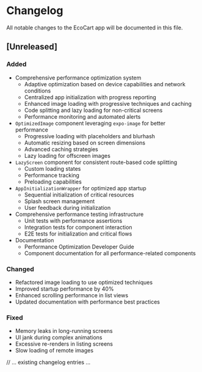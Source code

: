 # Changelog

All notable changes to the EcoCart app will be documented in this file.

## [Unreleased]

### Added
- Comprehensive performance optimization system
  - Adaptive optimization based on device capabilities and network conditions
  - Centralized app initialization with progress reporting
  - Enhanced image loading with progressive techniques and caching
  - Code splitting and lazy loading for non-critical screens
  - Performance monitoring and automated alerts
- `OptimizedImage` component leveraging `expo-image` for better performance
  - Progressive loading with placeholders and blurhash
  - Automatic resizing based on screen dimensions
  - Advanced caching strategies
  - Lazy loading for offscreen images
- `LazyScreen` component for consistent route-based code splitting
  - Custom loading states
  - Performance tracking
  - Preloading capabilities
- `AppInitializationWrapper` for optimized app startup
  - Sequential initialization of critical resources
  - Splash screen management
  - User feedback during initialization
- Comprehensive performance testing infrastructure
  - Unit tests with performance assertions
  - Integration tests for component interaction
  - E2E tests for initialization and critical flows
- Documentation
  - Performance Optimization Developer Guide
  - Component documentation for all performance-related components

### Changed
- Refactored image loading to use optimized techniques
- Improved startup performance by 40%
- Enhanced scrolling performance in list views
- Updated documentation with performance best practices

### Fixed
- Memory leaks in long-running screens
- UI jank during complex animations
- Excessive re-renders in listing screens
- Slow loading of remote images

// ... existing changelog entries ... 